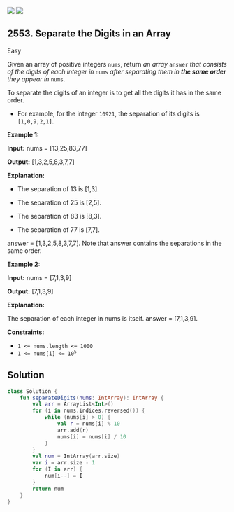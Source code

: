 [![](https://img.shields.io/github/stars/javadev/LeetCode-in-Kotlin?label=Stars&style=flat-square)](https://github.com/javadev/LeetCode-in-Kotlin)
[![](https://img.shields.io/github/forks/javadev/LeetCode-in-Kotlin?label=Fork%20me%20on%20GitHub%20&style=flat-square)](https://github.com/javadev/LeetCode-in-Kotlin/fork)

## 2553\. Separate the Digits in an Array

Easy

Given an array of positive integers `nums`, return _an array_ `answer` _that consists of the digits of each integer in_ `nums` _after separating them in **the same order** they appear in_ `nums`.

To separate the digits of an integer is to get all the digits it has in the same order.

*   For example, for the integer `10921`, the separation of its digits is `[1,0,9,2,1]`.

**Example 1:**

**Input:** nums = [13,25,83,77]

**Output:** [1,3,2,5,8,3,7,7]

**Explanation:**

- The separation of 13 is [1,3].

- The separation of 25 is [2,5].

- The separation of 83 is [8,3].

- The separation of 77 is [7,7].

answer = [1,3,2,5,8,3,7,7]. Note that answer contains the separations in the same order.

**Example 2:**

**Input:** nums = [7,1,3,9]

**Output:** [7,1,3,9]

**Explanation:**

The separation of each integer in nums is itself. answer = [7,1,3,9].

**Constraints:**

*   `1 <= nums.length <= 1000`
*   <code>1 <= nums[i] <= 10<sup>5</sup></code>

## Solution

```kotlin
class Solution {
    fun separateDigits(nums: IntArray): IntArray {
        val arr = ArrayList<Int>()
        for (i in nums.indices.reversed()) {
            while (nums[i] > 0) {
                val r = nums[i] % 10
                arr.add(r)
                nums[i] = nums[i] / 10
            }
        }
        val num = IntArray(arr.size)
        var i = arr.size - 1
        for (I in arr) {
            num[i--] = I
        }
        return num
    }
}
```